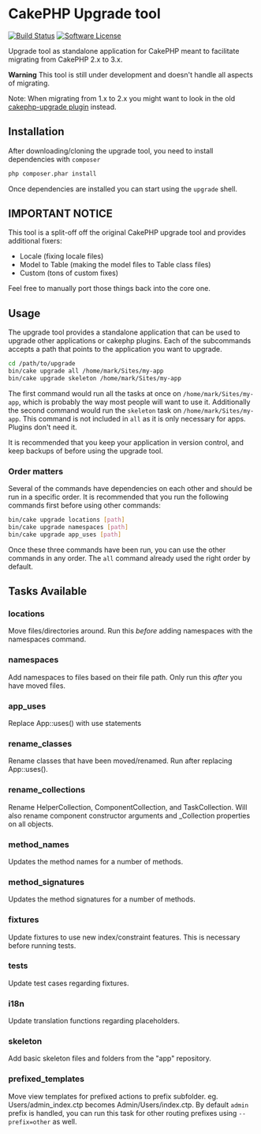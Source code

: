 # CakePHP Upgrade tool 
[![Build Status](https://api.travis-ci.org/dereuromark/upgrade.svg?branch=develop)](https://travis-ci.org/dereuromark/upgrade)
[![Software License](https://img.shields.io/badge/license-MIT-brightgreen.svg?style=flat-square)](LICENSE.txt)


Upgrade tool as standalone application for CakePHP meant to facilitate migrating from CakePHP 2.x to 3.x.

**Warning** This tool is still under development and doesn't handle all aspects of migrating.

Note: When migrating from 1.x to 2.x you might want to look in the old [cakephp-upgrade plugin](https://github.com/dereuromark/cakephp-upgrade) instead.

## Installation

After downloading/cloning the upgrade tool, you need to install dependencies with `composer`

```bash
php composer.phar install
```

Once dependencies are installed you can start using the `upgrade` shell.


## IMPORTANT NOTICE

This tool is a split-off off the original CakePHP upgrade tool and provides additional fixers:
- Locale (fixing locale files)
- Model to Table (making the model files to Table class files)
- Custom (tons of custom fixes)

Feel free to manually port those things back into the core one.

## Usage

The upgrade tool provides a standalone application that can be used to upgrade
other applications or cakephp plugins. Each of the subcommands accepts a path
that points to the application you want to upgrade.

```bash
cd /path/to/upgrade
bin/cake upgrade all /home/mark/Sites/my-app
bin/cake upgrade skeleton /home/mark/Sites/my-app
```
The first command would run all the tasks at once on `/home/mark/Sites/my-app`,
which is probably the way most people will want to use it.
Additionally the second command would run the `skeleton` task on `/home/mark/Sites/my-app`.
This command is not included in `all` as it is only necessary for apps. Plugins don't need it.

It is recommended that you keep your application in version control, and keep
backups of before using the upgrade tool.

### Order matters

Several of the commands have dependencies on each other and should be run in a specific order. It
is recommended that you run the following commands first before using other commands:

```bash
bin/cake upgrade locations [path]
bin/cake upgrade namespaces [path]
bin/cake upgrade app_uses [path]
```

Once these three commands have been run, you can use the other commands in any order.
The `all` command already used the right order by default.

## Tasks Available

### locations
Move files/directories around. Run this *before* adding namespaces with the namespaces command.

### namespaces
Add namespaces to files based on their file path. Only run this *after* you have moved files.

### app_uses
Replace App::uses() with use statements

### rename_classes
Rename classes that have been moved/renamed. Run after replacing App::uses().

### rename_collections
Rename HelperCollection, ComponentCollection, and TaskCollection. Will also
rename component constructor arguments and \_Collection properties on all
objects.

### method_names
Updates the method names for a number of methods.

### method_signatures
Updates the method signatures for a number of methods.

### fixtures
Update fixtures to use new index/constraint features. This is necessary before running tests.

### tests
Update test cases regarding fixtures.

### i18n
Update translation functions regarding placeholders.

### skeleton
Add basic skeleton files and folders from the "app" repository.

### prefixed_templates
Move view templates for prefixed actions to prefix subfolder. eg. Users/admin_index.ctp becomes Admin/Users/index.ctp.
By default `admin` prefix is handled, you can run this task for other routing prefixes using `--prefix=other` as well.

